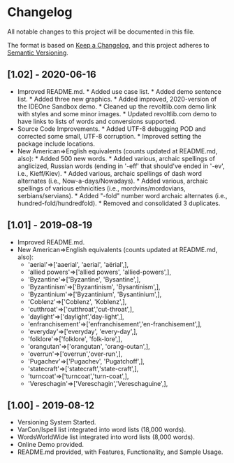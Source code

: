 ﻿# Changelog
All notable changes to this project will be documented in this file.

The format is based on [Keep a Changelog](https://keepachangelog.com/en/1.0.0/),
and this project adheres to [Semantic Versioning](https://semver.org/spec/v2.0.0.html).

## [1.02] - 2020-06-16

- Improved README.md.
        * Added use case list.
        * Added demo sentence list.
        * Added three new graphics.
        * Added improved, 2020-version of the IDEOne Sandbox demo.
        * Cleaned up the revoltlib.com demo link with styles and some minor images.
        * Updated revoltlib.com demo to have links to lists of words and conversions supported.
- Source Code Improvements.
        * Added UTF-8 debugging POD and corrected some small, UTF-8 corruption.
        * Improved setting the package include locations.
- New American=>English equivalents (counts updated at README.md, also):
        * Added 500 new words.
        * Added various, archaic spellings of anglicized, Russian words (ending in '-eff' that should've ended in '-ev', i.e., Kieff/Kiev).
        * Added various, archaic spellings of dash word alternates (i.e., Now-a-days/Nowadays).
        * Added various, archaic spellings of various ethnicities (i.e., mordvins/mordovians, serbians/servians).
        * Added "-fold" number word archaic alternates (i.e., hundred-fold/hundredfold).
        * Removed and consolidated 3 duplicates.

## [1.01] - 2019-08-19
- Improved README.md.
- New American=>English equivalents (counts updated at README.md, also):
	* 'aerial'=>['aaerial', 'aerial', 'aërial',],
	* 'allied powers'=>['allied powers', 'allied-powers',],
	* 'Byzantine'=>['Byzantine', 'Bysantine',],
	* 'Byzantinism'=>['Byzantinism', 'Bysantinism',],
	* 'Byzantinium'=>['Byzantinium', 'Bysantinium',],
	* 'Coblenz'=>['Coblenz', 'Koblenz',],
	* 'cutthroat'=>['cutthroat','cut-throat',],
	* 'daylight'=>['daylight','day-light',],
	* 'enfranchisement'=>['enfranchisement','en-franchisement',],
	* 'everyday'=>['everyday', 'every-day',],
	* 'folklore'=>['folklore', 'folk-lore',],
	* 'orangutan'=>['orangutan', 'orang-outan',],
	* 'overrun'=>['overrun','over-run',],
	* 'Pugachev'=>['Pugachev', 'Pugatchoff',],
	* 'statecraft'=>['statecraft','state-craft',],
	* 'turncoat'=>['turncoat','turn-coat',],
	* 'Vereschagin'=>['Vereschagin','Vereschaguine',],

## [1.00] - 2019-08-12
- Versioning System Started.
- VarCon/Ispell list integrated into word lists (18,000 words).
- WordsWorldWide list integrated into word lists (8,000 words).
- Online Demo provided.
- README.md provided, with Features, Functionality, and Sample Usage.
